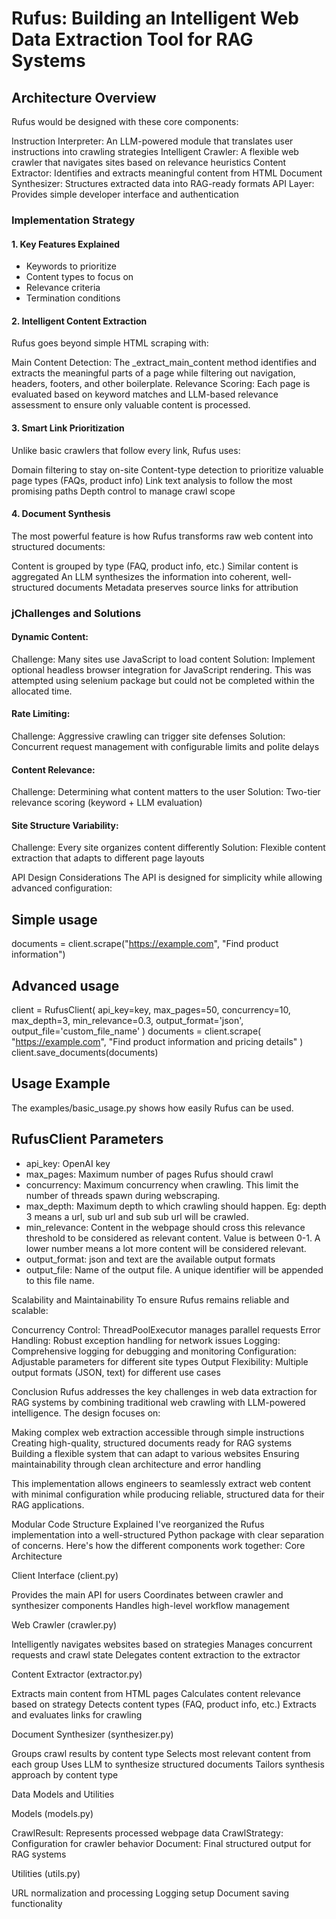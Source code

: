 # Rufus: Building an Intelligent Web Data Extraction Tool for RAG Systems

## Architecture Overview
Rufus would be designed with these core components:

Instruction Interpreter: An LLM-powered module that translates user instructions into crawling strategies
Intelligent Crawler: A flexible web crawler that navigates sites based on relevance heuristics
Content Extractor: Identifies and extracts meaningful content from HTML
Document Synthesizer: Structures extracted data into RAG-ready formats
API Layer: Provides simple developer interface and authentication

### Implementation Strategy

#### 1. Key Features Explained

- Keywords to prioritize
- Content types to focus on
- Relevance criteria
- Termination conditions

#### 2. Intelligent Content Extraction
Rufus goes beyond simple HTML scraping with:

Main Content Detection: The _extract_main_content method identifies and extracts the meaningful parts of a page while filtering out navigation, headers, footers, and other boilerplate.
Relevance Scoring: Each page is evaluated based on keyword matches and LLM-based relevance assessment to ensure only valuable content is processed.

#### 3. Smart Link Prioritization
Unlike basic crawlers that follow every link, Rufus uses:

Domain filtering to stay on-site
Content-type detection to prioritize valuable page types (FAQs, product info)
Link text analysis to follow the most promising paths
Depth control to manage crawl scope

#### 4. Document Synthesis
The most powerful feature is how Rufus transforms raw web content into structured documents:

Content is grouped by type (FAQ, product info, etc.)
Similar content is aggregated
An LLM synthesizes the information into coherent, well-structured documents
Metadata preserves source links for attribution

### jChallenges and Solutions

#### Dynamic Content:

Challenge: Many sites use JavaScript to load content
Solution: Implement optional headless browser integration for JavaScript rendering. This was attempted using selenium package but could not be completed within the allocated time.


#### Rate Limiting:

Challenge: Aggressive crawling can trigger site defenses
Solution: Concurrent request management with configurable limits and polite delays


#### Content Relevance:

Challenge: Determining what content matters to the user
Solution: Two-tier relevance scoring (keyword + LLM evaluation)


#### Site Structure Variability:

Challenge: Every site organizes content differently
Solution: Flexible content extraction that adapts to different page layouts



API Design Considerations
The API is designed for simplicity while allowing advanced configuration:

## Simple usage
documents = client.scrape("https://example.com", "Find product information")

## Advanced usage
client = RufusClient(
    api_key=key,
    max_pages=50,
    concurrency=10,
    max_depth=3,
    min_relevance=0.3,
    output_format='json',
    output_file='custom_file_name'
)
documents = client.scrape(
    "https://example.com",
    "Find product information and pricing details"
)
client.save_documents(documents)

## Usage Example
The examples/basic_usage.py shows how easily Rufus can be used.

## RufusClient Parameters

- api_key: OpenAI key
- max_pages: Maximum number of pages Rufus should crawl
- concurrency: Maximum concurrency when crawling. This limit the number of threads spawn during webscraping.
- max_depth: Maximum depth to which crawling should happen. Eg: depth 3 means a url, sub url and sub sub url will be crawled.
- min_relevance: Content in the webpage should cross this relevance threshold to be considered as relevant content. Value is between 0-1. A lower number means a lot more content will be considered relevant.
- output_format: json and text are the available output formats
- output_file: Name of the output file. A unique identifier will be appended to this file name.

Scalability and Maintainability
To ensure Rufus remains reliable and scalable:

Concurrency Control: ThreadPoolExecutor manages parallel requests
Error Handling: Robust exception handling for network issues
Logging: Comprehensive logging for debugging and monitoring
Configuration: Adjustable parameters for different site types
Output Flexibility: Multiple output formats (JSON, text) for different use cases

Conclusion
Rufus addresses the key challenges in web data extraction for RAG systems by combining traditional web crawling with LLM-powered intelligence. The design focuses on:

Making complex web extraction accessible through simple instructions
Creating high-quality, structured documents ready for RAG systems
Building a flexible system that can adapt to various websites
Ensuring maintainability through clean architecture and error handling

This implementation allows engineers to seamlessly extract web content with minimal configuration while producing reliable, structured data for their RAG applications.

Modular Code Structure Explained
I've reorganized the Rufus implementation into a well-structured Python package with clear separation of concerns. Here's how the different components work together:
Core Architecture

Client Interface (client.py)

Provides the main API for users
Coordinates between crawler and synthesizer components
Handles high-level workflow management


Web Crawler (crawler.py)

Intelligently navigates websites based on strategies
Manages concurrent requests and crawl state
Delegates content extraction to the extractor


Content Extractor (extractor.py)

Extracts main content from HTML pages
Calculates content relevance based on strategy
Detects content types (FAQ, product info, etc.)
Extracts and evaluates links for crawling


Document Synthesizer (synthesizer.py)

Groups crawl results by content type
Selects most relevant content from each group
Uses LLM to synthesize structured documents
Tailors synthesis approach by content type



Data Models and Utilities

Models (models.py)

CrawlResult: Represents processed webpage data
CrawlStrategy: Configuration for crawler behavior
Document: Final structured output for RAG systems


Utilities (utils.py)

URL normalization and processing
Logging setup
Document saving functionality



